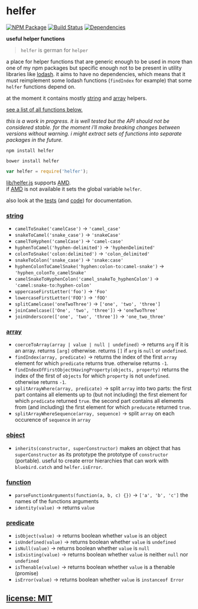 # helfer

[![NPM Package](https://img.shields.io/npm/v/helfer.svg?style=flat)](https://www.npmjs.org/package/helfer)
[![Build Status](https://travis-ci.org/snd/helfer.svg?branch=master)](https://travis-ci.org/snd/helfer/branches)
[![Dependencies](https://david-dm.org/snd/helfer.svg)](https://david-dm.org/snd/helfer)

**useful helper functions**

> `helfer` is german for `helper`

a place for helper functions that are generic enough to be used in more than
one of my npm packages but specific enough not to be
present in utility libraries like [lodash](https://lodash.com/).
it aims to have no dependencies, which means that it must reimplement some lodash
functions (`findIndex` for example) that some `helfer` functions depend on.

at the moment it contains mostly [string](#string) and [array](#array) helpers.

[see a list of all functions below.](#string)

*this is a work in progress.
it is well tested but the API should not be considered stable.
for the moment i'll make breaking changes between versions without warning.
i might extract sets of functions into separate packages in the future.*

```
npm install helfer
```

```
bower install helfer
```

``` javascript
var helfer = require('helfer');
```

[lib/helfer.js](lib/helfer.js) supports [AMD](http://requirejs.org/docs/whyamd.html).  
if [AMD](http://requirejs.org/docs/whyamd.html) is not available it sets the global variable `helfer`.

also look at the [tests](test) (and [code](src/helfer.coffee)) for documentation.

### [string](test/string.coffee)

- `camelToSnake('camelCase')` -> `'camel_case'`
- `snakeToCamel('snake_case')` -> `'snakeCase'`
- `camelToHyphen('camelCase')` -> `'camel-case'`
- `hyphenToCamel('hyphen-delimited')` -> `'hyphenDelimited'`
- `colonToSnake('colon:delimited')` -> `'colon_delimited'`
- `snakeToColon('snake_case')` -> `'snake:case'`
- `hyphenColonToCamelSnake('hyphen:colon-to:camel-snake')` -> `'hyphen_colonTo_camelSnake'`
- `camelSnakeToHyphenColon('camel_snakeTo_hyphenColon')` -> `'camel:snake-to:hyphen-colon'`
- `uppercaseFirstLetter('foo')` -> `'Foo'`
- `lowercaseFirstLetter('FOO')` -> `'fOO'`
- `splitCamelcase('oneTwoThree')` -> `['one', 'two', 'three']`
- `joinCamelcase(['One', 'two', 'three'])` -> `'oneTwoThree'`
- `joinUnderscore(['one', 'two', 'three'])` -> `'one_two_three'`

### [array](test/array.coffee)

- `coerceToArray(array | value | null | undefined)` -> returns `arg` if it is an array. returns `[arg]` otherwise. returns `[]` if `arg` is `null` or `undefined`.
- `findIndex(array, predicate)` -> returns the index of the first `array` element for which `predicate` returns true. otherwise returns `-1`.
- `findIndexOfFirstObjectHavingProperty(objects, property)` returns the index of the first of `objects` for which `property` is not `undefined`. otherwise returns `-1`.
- `splitArrayWhere(array, predicate)` -> split `array` into two parts:
  the first part contains all elements up to (but not including)
  the first element for which `predicate` returned `true`.
  the second part contains all elements from (and including)
  the first element for which `preducate` returned `true`.
- `splitArrayWhereSequence(array, sequence)` -> split `array` on each occurence of `sequence` in `array`

### [object](test/object.coffee)

- `inherits(constructor, superConstructor)` makes an object that has `superConstructor` as its prototype the prototype of `constructor` (portable).
  useful to create error hierarchies that can work with `bluebird.catch` and `helfer.isError`.

### [function](test/function.coffee)

- `parseFunctionArguments(function(a, b, c) {})` -> `['a', 'b', 'c']` the names of the functions arguments
- `identity(value)` -> returns `value`

### [predicate](test/predicate.coffee)

- `isObject(value)` -> returns boolean whether `value` is an object
- `isUndefined(value)` -> returns boolean whether `value` is `undefined`
- `isNull(value)` -> returns boolean whether `value` is `null`
- `isExisting(value)` -> returns boolean whether `value` is neither `null` nor `undefined`
- `isThenable(value)` -> returns boolean whether `value` is a thenable (promise)
- `isError(value)` -> returns boolean whether `value` is `instanceof Error`

## [license: MIT](LICENSE)
